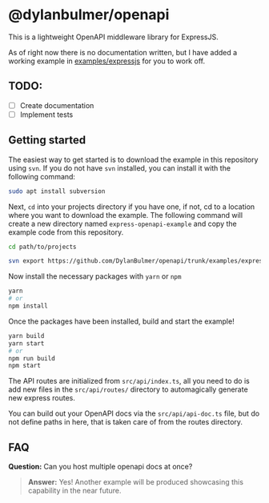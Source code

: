 # @dylanbulmer/openapi

This is a lightweight OpenAPI middleware library for ExpressJS.

As of right now there is no documentation written, but I have added a working example in [examples/expressjs](/examples/expressjs) for you to work off.

## TODO:

- [ ] Create documentation
- [ ] Implement tests

## Getting started

The easiest way to get started is to download the example in this repository using `svn`. If you do not have `svn` installed, you can install it with the following command:

```bash
sudo apt install subversion
```

Next, `cd` into your projects directory if you have one, if not, cd to a location where you want to download the example. The following command will create a new directory named `express-openapi-example` and copy the example code from this repository.

```bash
cd path/to/projects

svn export https://github.com/DylanBulmer/openapi/trunk/examples/expressjs ./express-openapi-example
```

Now install the necessary packages with `yarn` or `npm`

```bash
yarn
# or
npm install
```

Once the packages have been installed, build and start the example!

```bash
yarn build
yarn start
# or
npm run build
npm start
```

The API routes are initialized from `src/api/index.ts`, all you need to do is add new files in the `src/api/routes/` directory to automagically generate new express routes.

You can build out your OpenAPI docs via the `src/api/api-doc.ts` file, but do not define paths in here, that is taken care of from the routes directory.

## FAQ

**Question:** Can you host multiple openapi docs at once?

> **Answer:** Yes! Another example will be produced showcasing this capability in the near future.
